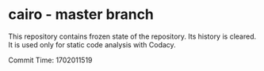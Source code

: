 # cairo - master branch

This repository contains frozen state of the repository.
Its history is cleared. It is used only for static code
analysis with Codacy.

Commit Time: 1702011519